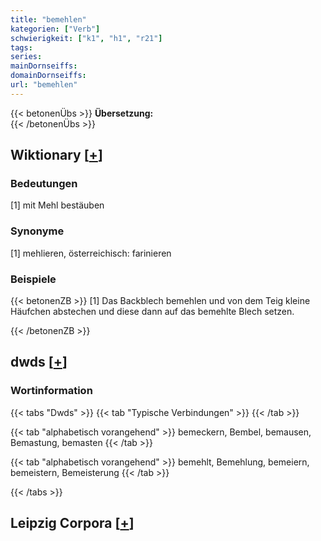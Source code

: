 ```yaml
---
title: "bemehlen"
kategorien: ["Verb"]
schwierigkeit: ["k1", "h1", "r21"]
tags:
series:
mainDornseiffs:
domainDornseiffs:
url: "bemehlen"
---
```


{{< betonenÜbs >}}
**Übersetzung:**  
{{< /betonenÜbs >}}

## Wiktionary [[+](https://de.wiktionary.org/wiki/bemehlen)]

### Bedeutungen
[1] mit Mehl bestäuben  

### Synonyme
[1] mehlieren, österreichisch: farinieren  

### Beispiele
{{< betonenZB >}}
[1] Das Backblech bemehlen und von dem Teig kleine Häufchen abstechen und diese dann auf das bemehlte Blech setzen.  

{{< /betonenZB >}}


## dwds [[+](https://www.dwds.de/wb/bemehlen)]

### Wortinformation
{{< tabs "Dwds" >}}
{{< tab "Typische Verbindungen" >}}
{{< /tab >}}

{{< tab "alphabetisch vorangehend" >}}
bemeckern, Bembel, bemausen, Bemastung, bemasten
{{< /tab >}}

{{< tab "alphabetisch vorangehend" >}}
bemehlt, Bemehlung, bemeiern, bemeistern, Bemeisterung
{{< /tab >}}

{{< /tabs >}}

## Leipzig Corpora [[+](https://corpora.uni-leipzig.de/en/res?word=bemehlen&corpusId=deu_newscrawl-public_2018)]

